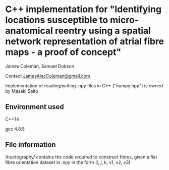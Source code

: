 C++ implementation for "Identifying locations susceptible to micro-anatomical reentry using a spatial network representation of atrial fibre maps - a proof of concept"
==============================================

James Coleman, Samuel Dobson

Contact JamesAlecColeman@gmail.com

Implementation of reading/writing .npy files in C++ ("numpy.hpp") is owned by Masaki Saito

Environment used
--------
C++14

gcc 4.8.5

File information
---------------------
/tractography/ contains the code required to construct fibres, given a flat fibre orientation dataset in .npy in the form (i, j, k, v1, v2, v3)

    
